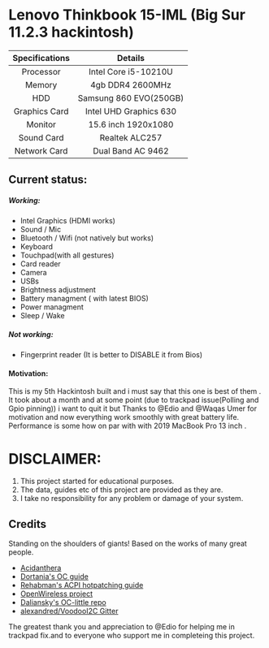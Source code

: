 # Lenovo Thinkbook 15-IML (Big Sur 11.2.3 hackintosh)

| Specifications | Details |
|:-: |:-: |
| Processor | Intel Core i5-10210U  |
| Memory | 4gb DDR4 2600MHz |
| HDD | Samsung 860 EVO(250GB) |
| Graphics Card | Intel UHD Graphics 630|
| Monitor | 15.6 inch 1920x1080 |
| Sound Card | Realtek ALC257 |
| Network Card | Dual Band AC 9462|

## Current status:
##### Working:
- Intel Graphics (HDMI works)
- Sound / Mic 
- Bluetooth / Wifi (not natively but works)
- Keyboard
- Touchpad(with all gestures)
- Card reader
- Camera
- USBs
- Brightness adjustment
- Battery managment ( with latest BIOS)
- Power managment
- Sleep / Wake

##### Not working:
- Fingerprint reader (It is better to DISABLE it from Bios)
#### Motivation:
This is my 5th Hackintosh built and i must say that this one is best of them . It took about a month and at some point (due to trackpad issue(Polling and Gpio pinning)) i want to quit it but Thanks to @Edio and @Waqas Umer for motivation and now everything work smoothly with great battery life. Performance is some how  on par with with 2019 MacBook Pro 13 inch . 

# DISCLAIMER:
1. This project started for educational purposes. 
2. The data, guides etc of this project are provided as they are. 
3. I take no responsibility for any problem or damage of your system.
## Credits
Standing on the shoulders of giants! Based on the works of many great people.
- [Acidanthera](https://github.com/acidanthera)
- [Dortania's OC guide](https://dortania.github.io/OpenCore-Install-Guide/)
- [Rehabman's ACPI hotpatching guide](https://www.tonymacx86.com/threads/guide-using-clover-to-hotpatch-acpi.200137/)
- [OpenWireless project](https://github.com/OpenIntelWireless/itlwm)
- [Daliansky's OC-little repo](https://github.com/daliansky/OC-little)
- [alexandred/VoodooI2C Gitter](https://gitter.im/alexandred/VoodooI2C)

The greatest thank you and appreciation to @Edio for helping me in trackpad fix.and to everyone who support me in completeing this project.

